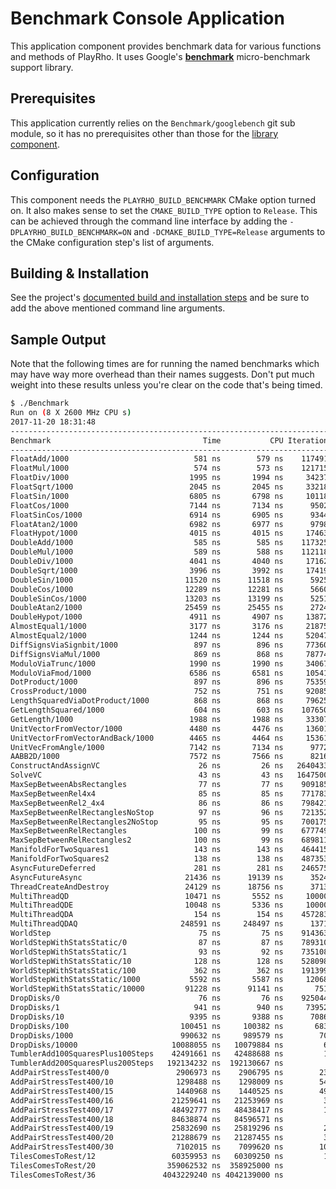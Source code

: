 # Benchmark Console Application

This application component provides benchmark data for various functions and methods of PlayRho.
It uses Google's [**benchmark**](https://github.com/google/benchmark) micro-benchmark support library.

## Prerequisites

This application currently relies on the `Benchmark/googlebench` git sub module,
so it has no prerequisites other than those for the [library component](../PlayRho/).

## Configuration

This component needs the `PLAYRHO_BUILD_BENCHMARK` CMake option turned on.
It also makes sense to set the `CMAKE_BUILD_TYPE` option to `Release`.
This can be achieved through the command line interface by adding the
`-DPLAYRHO_BUILD_BENCHMARK=ON` and `-DCMAKE_BUILD_TYPE=Release` arguments to
the CMake configuration step's list of arguments.

## Building & Installation

See the project's [documented build and installation steps](../INSTALL.md) and be sure to add the above mentioned command line arguments.

## Sample Output

Note that the following times are for running the named benchmarks which may have way more overhead than their names suggests.
Don't put much weight into these results unless you're clear on the code that's being timed.

```sh
$ ./Benchmark
Run on (8 X 2600 MHz CPU s)
2017-11-20 18:31:48
-------------------------------------------------------------------------
Benchmark                                  Time           CPU Iterations
-------------------------------------------------------------------------
FloatAdd/1000                            581 ns        579 ns    1174911
FloatMul/1000                            574 ns        573 ns    1217158
FloatDiv/1000                           1995 ns       1994 ns     342374
FloatSqrt/1000                          2045 ns       2045 ns     332186
FloatSin/1000                           6805 ns       6798 ns     101185
FloatCos/1000                           7144 ns       7134 ns      95021
FloatSinCos/1000                        6914 ns       6905 ns      93443
FloatAtan2/1000                         6982 ns       6977 ns      97983
FloatHypot/1000                         4015 ns       4015 ns     174633
DoubleAdd/1000                           585 ns        585 ns    1173256
DoubleMul/1000                           589 ns        588 ns    1121184
DoubleDiv/1000                          4041 ns       4040 ns     171622
DoubleSqrt/1000                         3996 ns       3992 ns     174198
DoubleSin/1000                         11520 ns      11518 ns      59252
DoubleCos/1000                         12289 ns      12281 ns      56609
DoubleSinCos/1000                      13203 ns      13199 ns      52519
DoubleAtan2/1000                       25459 ns      25455 ns      27246
DoubleHypot/1000                        4911 ns       4907 ns     138726
AlmostEqual1/1000                       3177 ns       3176 ns     218750
AlmostEqual2/1000                       1244 ns       1244 ns     520477
DiffSignsViaSignbit/1000                 897 ns        896 ns     773600
DiffSignsViaMul/1000                     869 ns        868 ns     787747
ModuloViaTrunc/1000                     1990 ns       1990 ns     340677
ModuloViaFmod/1000                      6586 ns       6581 ns     105415
DotProduct/1000                          897 ns        896 ns     753596
CrossProduct/1000                        752 ns        751 ns     920859
LengthSquaredViaDotProduct/1000          868 ns        868 ns     796251
GetLengthSquared/1000                    604 ns        603 ns    1076509
GetLength/1000                          1988 ns       1988 ns     333072
UnitVectorFromVector/1000               4480 ns       4476 ns     136012
UnitVectorFromVectorAndBack/1000        4465 ns       4464 ns     153616
UnitVecFromAngle/1000                   7142 ns       7134 ns      97723
AABB2D/1000                             7572 ns       7566 ns      82166
ConstructAndAssignVC                      26 ns         26 ns   26404333
SolveVC                                   43 ns         43 ns   16475007
MaxSepBetweenAbsRectangles                77 ns         77 ns    9091854
MaxSepBetweenRel4x4                       85 ns         85 ns    7717836
MaxSepBetweenRel2_4x4                     86 ns         86 ns    7984214
MaxSepBetweenRelRectanglesNoStop          97 ns         96 ns    7213520
MaxSepBetweenRelRectangles2NoStop         95 ns         95 ns    7001750
MaxSepBetweenRelRectangles               100 ns         99 ns    6777495
MaxSepBetweenRelRectangles2              100 ns         99 ns    6898115
ManifoldForTwoSquares1                   143 ns        143 ns    4644158
ManifoldForTwoSquares2                   138 ns        138 ns    4873532
AsyncFutureDeferred                      281 ns        281 ns    2465752
AsyncFutureAsync                       21436 ns      19139 ns      35243
ThreadCreateAndDestroy                 24129 ns      18756 ns      37133
MultiThreadQD                          10471 ns       5552 ns     100000
MultiThreadQDE                         10048 ns       5336 ns     100000
MultiThreadQDA                           154 ns        154 ns    4572832
MultiThreadQDAQ                       248591 ns     248497 ns      13713
WorldStep                                 75 ns         75 ns    9143633
WorldStepWithStatsStatic/0                87 ns         87 ns    7893105
WorldStepWithStatsStatic/1                93 ns         92 ns    7351088
WorldStepWithStatsStatic/10              128 ns        128 ns    5280986
WorldStepWithStatsStatic/100             362 ns        362 ns    1913991
WorldStepWithStatsStatic/1000           5592 ns       5587 ns     120688
WorldStepWithStatsStatic/10000         91228 ns      91141 ns       7512
DropDisks/0                               76 ns         76 ns    9250449
DropDisks/1                              941 ns        940 ns     739528
DropDisks/10                            9395 ns       9388 ns      70862
DropDisks/100                         100451 ns     100382 ns       6838
DropDisks/1000                        990632 ns     989579 ns        705
DropDisks/10000                     10088055 ns   10079884 ns         69
TumblerAdd100SquaresPlus100Steps    42491661 ns   42488688 ns         16
TumblerAdd200SquaresPlus200Steps   192134232 ns  192130667 ns          3
AddPairStressTest400/0               2906973 ns    2906795 ns        234
AddPairStressTest400/10              1298488 ns    1298009 ns        546
AddPairStressTest400/15              1440968 ns    1440525 ns        493
AddPairStressTest400/16             21259641 ns   21253969 ns         32
AddPairStressTest400/17             48492777 ns   48438417 ns         12
AddPairStressTest400/18             84638874 ns   84596571 ns          7
AddPairStressTest400/19             25832690 ns   25819296 ns         27
AddPairStressTest400/20             21288679 ns   21287455 ns         33
AddPairStressTest400/30              7102015 ns    7099620 ns        100
TilesComesToRest/12                 60359953 ns   60309250 ns         12
TilesComesToRest/20                359062532 ns  358925000 ns          2
TilesComesToRest/36               4043229240 ns 4042139000 ns          1
```
